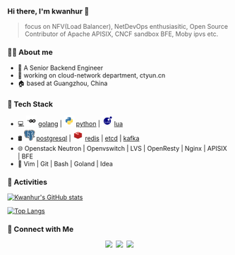 <!--
  ~ Copyright 2022 kwanhur
  ~
  ~ Licensed under the Apache License, Version 2.0 (the "License");
  ~ you may not use this file except in compliance with the License.
  ~ You may obtain a copy of the License at
  ~
  ~ http://www.apache.org/licenses/LICENSE-2.0
  ~
  ~ Unless required by applicable law or agreed to in writing, software
  ~ distributed under the License is distributed on an "AS IS" BASIS,
  ~ WITHOUT WARRANTIES OR CONDITIONS OF ANY KIND, either express or implied.
  ~ See the License for the specific language governing permissions and
  ~ limitations under the License.
  ~
-->

### Hi there, I'm kwanhur 👋

> focus on NFV(Load Balancer), NetDevOps enthusiasitic, Open Source Contributor of Apache APISIX, CNCF sandbox BFE, Moby ipvs etc.

### 👨‍🏭 About me

- 💼 A Senior Backend Engineer
- 🏢 working on cloud-network department, ctyun.cn
- 🏠 based at Guangzhou, China

### 🧰 Tech Stack

- 💻 <img src="https://raw.githubusercontent.com/github/explore/80688e429a7d4ef2fca1e82350fe8e3517d3494d/topics/go/go.png" alt="go logo" width="24"> [golang](https://golang.org/) | <img src="https://raw.githubusercontent.com/github/explore/80688e429a7d4ef2fca1e82350fe8e3517d3494d/topics/python/python.png" alt="python logo" width="24"> [python](https://www.python.org/) | <img src="https://raw.githubusercontent.com/github/explore/80688e429a7d4ef2fca1e82350fe8e3517d3494d/topics/lua/lua.png" alt="lua logo" width="24"> [lua](https://www.lua.org/)
- 🛢 <img src="https://raw.githubusercontent.com/github/explore/80688e429a7d4ef2fca1e82350fe8e3517d3494d/topics/postgresql/postgresql.png" alt="postgresql logo" width="24"> [postgresql](https://www.postgresql.org/) | <img src="https://raw.githubusercontent.com/github/explore/80688e429a7d4ef2fca1e82350fe8e3517d3494d/topics/redis/redis.png" alt="redis logo" width="24"> [redis](https://redis.io/) | [etcd](https://etcd.io/) | [kafka](https://kafka.apache.org/)
- 🌐 Openstack Neutron | Openvswitch | LVS | OpenResty | Nginx | APISIX | BFE
- 🔧 Vim | Git | Bash | Goland | Idea

### 🔭 Activities

[![Kwanhur's GitHub stats](https://github-readme-stats.vercel.app/api?username=kwanhur&show_icons=true&theme=dark)](https://github.com/anuraghazra/github-readme-stats)

[![Top Langs](https://github-readme-stats.vercel.app/api/top-langs/?username=kwanhur&hide=html&show_icons=true&theme=dark)](https://github.com/anuraghazra/github-readme-stats)

### 🤝 Connect with Me

<p align="center">
&nbsp;<a href="mailto:huang_hua2012@163.com" target="_blank" rel="noopener noreferrer"><img src="https://img.icons8.com/plasticine/100/000000/gmail.png"  width="50" /></a>
&nbsp;<a href="https://github.com/kwanhur" target="_blank" rel="noopener noreferrer"><img src="https://img.icons8.com/plasticine/100/000000/github.png"  width="50" /></a>
&nbsp;<a href="https://kwanhur.com" target="_blank" rel="noopener noreferrer"><img src="https://img.icons8.com/plasticine/100/000000/blog.png"  width="50" /></a>
</p>
